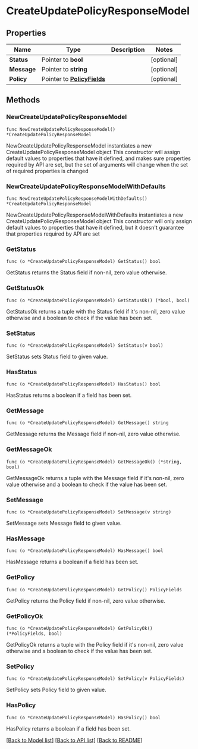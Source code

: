 # CreateUpdatePolicyResponseModel

## Properties

Name | Type | Description | Notes
------------ | ------------- | ------------- | -------------
**Status** | Pointer to **bool** |  | [optional] 
**Message** | Pointer to **string** |  | [optional] 
**Policy** | Pointer to [**PolicyFields**](PolicyFields.md) |  | [optional] 

## Methods

### NewCreateUpdatePolicyResponseModel

`func NewCreateUpdatePolicyResponseModel() *CreateUpdatePolicyResponseModel`

NewCreateUpdatePolicyResponseModel instantiates a new CreateUpdatePolicyResponseModel object
This constructor will assign default values to properties that have it defined,
and makes sure properties required by API are set, but the set of arguments
will change when the set of required properties is changed

### NewCreateUpdatePolicyResponseModelWithDefaults

`func NewCreateUpdatePolicyResponseModelWithDefaults() *CreateUpdatePolicyResponseModel`

NewCreateUpdatePolicyResponseModelWithDefaults instantiates a new CreateUpdatePolicyResponseModel object
This constructor will only assign default values to properties that have it defined,
but it doesn't guarantee that properties required by API are set

### GetStatus

`func (o *CreateUpdatePolicyResponseModel) GetStatus() bool`

GetStatus returns the Status field if non-nil, zero value otherwise.

### GetStatusOk

`func (o *CreateUpdatePolicyResponseModel) GetStatusOk() (*bool, bool)`

GetStatusOk returns a tuple with the Status field if it's non-nil, zero value otherwise
and a boolean to check if the value has been set.

### SetStatus

`func (o *CreateUpdatePolicyResponseModel) SetStatus(v bool)`

SetStatus sets Status field to given value.

### HasStatus

`func (o *CreateUpdatePolicyResponseModel) HasStatus() bool`

HasStatus returns a boolean if a field has been set.

### GetMessage

`func (o *CreateUpdatePolicyResponseModel) GetMessage() string`

GetMessage returns the Message field if non-nil, zero value otherwise.

### GetMessageOk

`func (o *CreateUpdatePolicyResponseModel) GetMessageOk() (*string, bool)`

GetMessageOk returns a tuple with the Message field if it's non-nil, zero value otherwise
and a boolean to check if the value has been set.

### SetMessage

`func (o *CreateUpdatePolicyResponseModel) SetMessage(v string)`

SetMessage sets Message field to given value.

### HasMessage

`func (o *CreateUpdatePolicyResponseModel) HasMessage() bool`

HasMessage returns a boolean if a field has been set.

### GetPolicy

`func (o *CreateUpdatePolicyResponseModel) GetPolicy() PolicyFields`

GetPolicy returns the Policy field if non-nil, zero value otherwise.

### GetPolicyOk

`func (o *CreateUpdatePolicyResponseModel) GetPolicyOk() (*PolicyFields, bool)`

GetPolicyOk returns a tuple with the Policy field if it's non-nil, zero value otherwise
and a boolean to check if the value has been set.

### SetPolicy

`func (o *CreateUpdatePolicyResponseModel) SetPolicy(v PolicyFields)`

SetPolicy sets Policy field to given value.

### HasPolicy

`func (o *CreateUpdatePolicyResponseModel) HasPolicy() bool`

HasPolicy returns a boolean if a field has been set.


[[Back to Model list]](../README.md#documentation-for-models) [[Back to API list]](../README.md#documentation-for-api-endpoints) [[Back to README]](../README.md)


